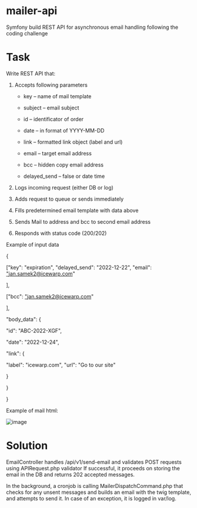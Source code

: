 # mailer-api
Symfony build REST API for asynchronous email handling following the coding challenge

# Task

Write REST API that:

1.  Accepts following parameters

    *   key – name of mail template

    *   subject – email subject

    *   id – identificator of order

    *   date – in format of YYYY-MM-DD

    *   link – formatted link object (label and url)

    *   email – target email address

    *   bcc – hidden copy email address

    *   delayed_send – false or date time

2.  Logs incoming request (either DB or log)

3.  Adds request to queue or sends immediately

4.  Fills predetermined email template with data above

5.  Sends Mail to address and bcc to second email address

6.  Responds with status code (200/202)

Example of input data

{

["key": "expiration", "delayed_send": "2022-12-22", "email": [ "](mailto:jan.samek2@icewarp.com)jan.samek2@icewarp.com"

],

["bcc": [ "](mailto:jan.samek2@icewarp.com)jan.samek2@icewarp.com"

],

"body_data": {

"id": "ABC-2022-XGF",

"date": "2022-12-24",

"link": {

"label": "icewarp.com", "url": "Go to our site"

}

}

}

Example of mail html:

![image](https://github.com/Firewalker2600/mailer-api/assets/70068719/a4437f72-b5d7-4122-b9a4-0937f9cb69b4)

# Solution
EmailController handles /api/v1/send-email and validates POST requests using APIRequest.php validator
If successful, it proceeds on storing the email in the DB and returns 202 accepted messages.

In the background, a cronjob is calling MailerDispatchCommand.php that checks for any unsent messages and builds an email with the twig template, and attempts to send it.
In case of an exception, it is logged in var/log.
